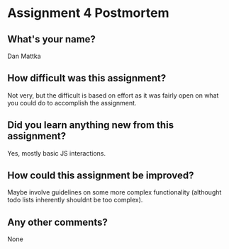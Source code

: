 # Assignment 4 Postmortem

## What's your name?

Dan Mattka

## How difficult was this assignment?

Not very, but the difficult is based on effort as it was fairly open on what you could do to accomplish the assignment.

## Did you learn anything new from this assignment?

Yes, mostly basic JS interactions.

## How could this assignment be improved?

Maybe involve guidelines on some more complex functionality (althought todo lists inherently shouldnt be too complex).

## Any other comments?

None
